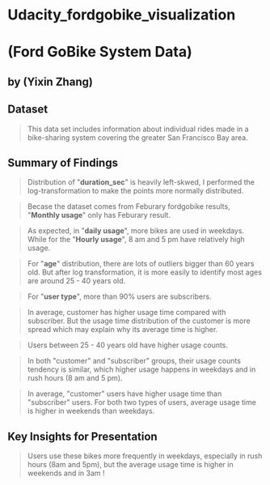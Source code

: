 # Udacity_fordgobike_visualization
# (Ford GoBike System Data)
## by (Yixin Zhang)


## Dataset

> This data set includes information about individual rides made in a bike-sharing system covering the greater San Francisco Bay area.


## Summary of Findings

> Distribution of "__duration_sec__" is heavily left-skwed, I performed the log-transformation to make the points more normally distributed.

> Becase the dataset comes from Feburary fordgobike results, "__Monthly usage__" only has Feburary result.

> As expected, in "__daily usage__", more bikes are used in weekdays. While for the "__Hourly usage__", 8 am and 5 pm have relatively high usage.

> For "__age__" distribution, there are lots of outliers bigger than 60 years old. But after log transformation, it is more easily to identify most ages are around 25 - 40 years old.

> For "__user type__", more than 90% users are subscribers.

> In average, customer has higher usage time compared with subscriber. But the usage time distribution of the customer is more spread which may explain why its average time is higher.

> Users between 25 - 40 years old have higher usage counts.

> In both "customer" and "subscriber" groups, their usage counts tendency is similar, which higher usage happens in weekdays and in rush hours (8 am and 5 pm).

> In average, "customer" users have higher usage time than "subscriber" users. For both two types of users, average usage time is higher in weekends than weekdays.

## Key Insights for Presentation

> Users use these bikes more frequently in weekdays, especially in rush hours (8am and 5pm), but the average usage time is higher in weekends and in 3am !
